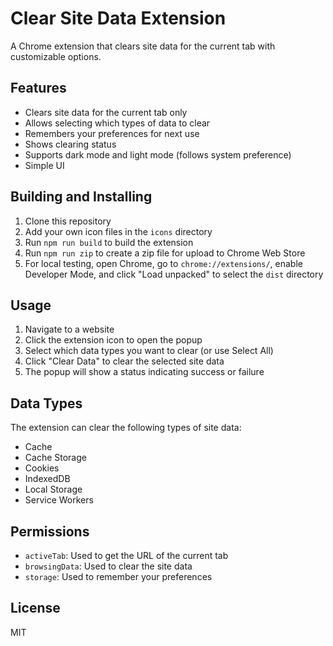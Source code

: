 # Clear Site Data Extension

A Chrome extension that clears site data for the current tab with customizable options.

## Features

- Clears site data for the current tab only
- Allows selecting which types of data to clear
- Remembers your preferences for next use
- Shows clearing status
- Supports dark mode and light mode (follows system preference)
- Simple UI

## Building and Installing

1. Clone this repository
2. Add your own icon files in the `icons` directory
3. Run `npm run build` to build the extension
4. Run `npm run zip` to create a zip file for upload to Chrome Web Store
5. For local testing, open Chrome, go to `chrome://extensions/`, enable Developer Mode, and click "Load unpacked" to select the `dist` directory

## Usage

1. Navigate to a website
2. Click the extension icon to open the popup
3. Select which data types you want to clear (or use Select All)
4. Click "Clear Data" to clear the selected site data
5. The popup will show a status indicating success or failure

## Data Types

The extension can clear the following types of site data:
- Cache
- Cache Storage
- Cookies
- IndexedDB
- Local Storage
- Service Workers

## Permissions

- `activeTab`: Used to get the URL of the current tab
- `browsingData`: Used to clear the site data
- `storage`: Used to remember your preferences

## License

MIT 